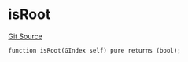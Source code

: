 # isRoot
[Git Source](https://github.com/lidofinance/community-staking-module/blob/d9f9dfd1023f7776110e7eb983ac3b5174e93893/src/lib/GIndex.sol)


```solidity
function isRoot(GIndex self) pure returns (bool);
```

